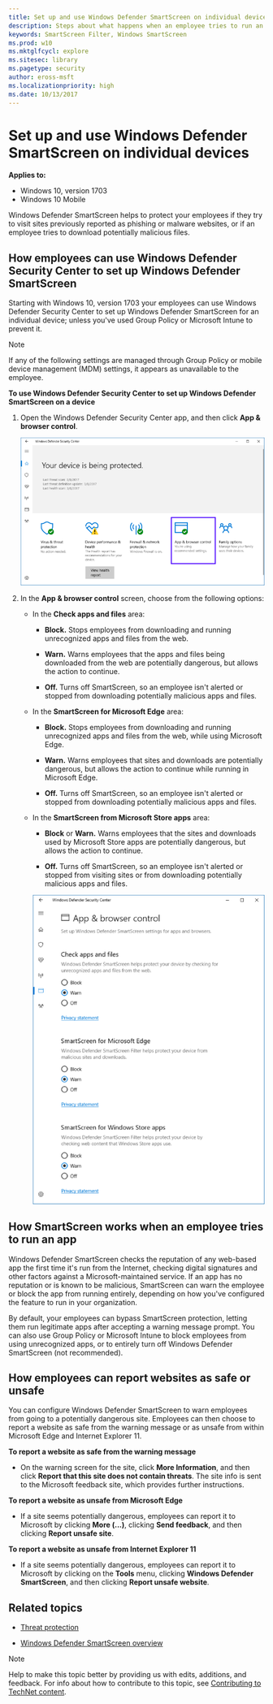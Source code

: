 ```yaml
---
title: Set up and use Windows Defender SmartScreen on individual devices (Windows 10)
description: Steps about what happens when an employee tries to run an app, how employees can report websites as safe or unsafe, and how employees can use the Windows Defender Security Center to set Windows Defender SmartScreen for individual devices.
keywords: SmartScreen Filter, Windows SmartScreen
ms.prod: w10
ms.mktglfcycl: explore
ms.sitesec: library
ms.pagetype: security
author: eross-msft
ms.localizationpriority: high
ms.date: 10/13/2017
---
```


# Set up and use Windows Defender SmartScreen on individual devices

**Applies to:**
- Windows 10, version 1703
- Windows 10 Mobile

Windows Defender SmartScreen helps to protect your employees if they try to visit sites previously reported as phishing or malware websites, or if an employee tries to download potentially malicious files.

## How employees can use Windows Defender Security Center to set up Windows Defender SmartScreen
Starting with Windows 10, version 1703 your employees can use Windows Defender Security Center to set up Windows Defender SmartScreen for an individual device; unless you've used Group Policy or Microsoft Intune to prevent it.

>[!NOTE]
>If any of the following settings are managed through Group Policy or mobile device management (MDM) settings, it appears as unavailable to the employee.

**To use Windows Defender Security Center to set up Windows Defender SmartScreen on a device**
1. Open the Windows Defender Security Center app, and then click **App & browser control**.

    ![Windows Defender Security Center](images/windows-defender-security-center.png)

2. In the **App & browser control** screen, choose from the following options:

    - In the **Check apps and files** area:
    
        - **Block.** Stops employees from downloading and running unrecognized apps and files from the web.

        - **Warn.** Warns employees that the apps and files being downloaded from the web are potentially dangerous, but allows the action to continue.

        - **Off.** Turns off SmartScreen, so an employee isn't alerted or stopped from downloading potentially malicious apps and files.

    - In the **SmartScreen for Microsoft Edge** area:
    
        - **Block.** Stops employees from downloading and running unrecognized apps and files from the web, while using Microsoft Edge.
        
        - **Warn.** Warns employees that sites and downloads are potentially dangerous, but allows the action to continue while running in Microsoft Edge.
        
        - **Off.** Turns off SmartScreen, so an employee isn't alerted or stopped from downloading potentially malicious apps and files.    

    - In the **SmartScreen from Microsoft Store apps** area:
        
        - **Block** or **Warn.** Warns employees that the sites and downloads used by Microsoft Store apps are potentially dangerous, but allows the action to continue.
        
        - **Off.** Turns off SmartScreen, so an employee isn't alerted or stopped from visiting sites or from downloading potentially malicious apps and files.

        ![Windows Defender Security Center, SmartScreen controls](images/windows-defender-smartscreen-control.png)

## How SmartScreen works when an employee tries to run an app
Windows Defender SmartScreen checks the reputation of any web-based app the first time it's run from the Internet, checking digital signatures and other factors against a Microsoft-maintained service. If an app has no reputation or is known to be malicious, SmartScreen can warn the employee or block the app from running entirely, depending on how you've configured the feature to run in your organization.

By default, your employees can bypass SmartScreen protection, letting them run legitimate apps after accepting a warning message prompt. You can also use Group Policy or Microsoft Intune to block employees from using unrecognized apps, or to entirely turn off Windows Defender SmartScreen (not recommended).

## How employees can report websites as safe or unsafe
You can configure Windows Defender SmartScreen to warn employees from going to a potentially dangerous site. Employees can then choose to report a website as safe from the warning message or as unsafe from within Microsoft Edge and Internet Explorer 11.

**To report a website as safe from the warning message**
- On the warning screen for the site, click **More Information**, and then click **Report that this site does not contain threats**. The site info is sent to the Microsoft feedback site, which provides further instructions.

**To report a website as unsafe from Microsoft Edge**
- If a site seems potentially dangerous, employees can report it to Microsoft by clicking **More (...)**, clicking **Send feedback**, and then clicking **Report unsafe site**.

**To report a website as unsafe from Internet Explorer 11**
- If a site seems potentially dangerous, employees can report it to Microsoft by clicking on the **Tools** menu, clicking **Windows Defender SmartScreen**, and then clicking **Report unsafe website**.

## Related topics
- [Threat protection](../index.md)

- [Windows Defender SmartScreen overview](windows-defender-smartscreen-overview.md)

>[!NOTE]
>Help to make this topic better by providing us with edits, additions, and feedback. For info about how to contribute to this topic, see [Contributing to TechNet content](https://github.com/Microsoft/windows-itpro-docs/blob/master/CONTRIBUTING.md).